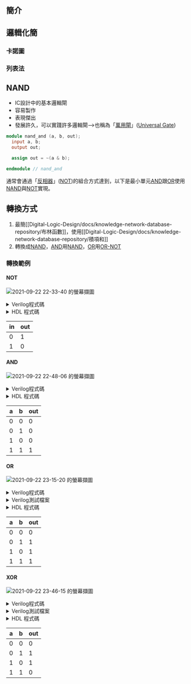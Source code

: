 ## 簡介

## 邏輯化簡
### 卡諾圖
### 列表法
## NAND
- IC設計中的基本邏輯閘
- 容易製作
- 表現傑出
- 發展許久，可以實踐許多邏輯閘-->也稱為「[萬用閘](Digital-Logic-Design/docs/knowledge-network-database-repository/萬用閘.md)」([Universal Gate](Digital-Logic-Design/docs/knowledge-network-database-repository/Universal%20Gate.md))

```verilog
module nand_and (a, b, out);
  input a, b;
  output out;

  assign out = ~(a & b);

endmodule // nand_and
```

通常會通過「[反相器](Digital-Logic-Design/docs/knowledge-network-database-repository/反相器.md)」([NOT](Digital-Logic-Design/docs/knowledge-network-database-repository/NOT.md))的組合方式達到，以下是最小單元[AND](Digital-Logic-Design/docs/knowledge-network-database-repository/AND.md)跟[OR](Digital-Logic-Design/docs/knowledge-network-database-repository/OR.md)使用[NAND](Digital-Logic-Design/docs/knowledge-network-database-repository/NAND.md)與[NOT](Digital-Logic-Design/docs/knowledge-network-database-repository/NOT.md)實現。

## 轉換方式

1. 最簡[[Digital-Logic-Design/docs/knowledge-network-database-repository/布林函數]]，使用[[Digital-Logic-Design/docs/knowledge-network-database-repository/積項和]]
1. 轉換成[NAND](Digital-Logic-Design/docs/knowledge-network-database-repository/NAND.md)，[AND](Digital-Logic-Design/docs/knowledge-network-database-repository/AND.md)用[NAND](Digital-Logic-Design/docs/knowledge-network-database-repository/NAND.md)，[OR](Digital-Logic-Design/docs/knowledge-network-database-repository/OR.md)用[OR-NOT](Digital-Logic-Design/docs/knowledge-network-database-repository/OR-NOT.md)

### 轉換範例

#### NOT

![2021-09-22 22-33-40 的螢幕擷圖](https://i.imgur.com/c4b25gu.png)

<details>
<summary>Verilog程式碼</summary>

```verilog
module nand_and (in, out);
  input in;
  output out;

  assign out = ~(in & in);

endmodule // nand_and

```
</details>

<details>
<summary>HDL 程式碼</summary>

```hdl
// This file is part of www.nand2tetris.org
// and the book "The Elements of Computing Systems"
// by Nisan and Schocken, MIT Press.
// File name: projects/01/Not.hdl

/**
 * Not gate:
 * out = not in
 */

CHIP Not {
    IN in;
    OUT out;

    PARTS:
    // Put your code here:
    Nand(a=in, b=in, out=out);
}
```
</details>

| in  | out |
| --- | --- |
| 0   | 1   |
| 1   | 0   |

#### AND

![2021-09-22 22-48-06 的螢幕擷圖](https://i.imgur.com/HuZJG61.png)

<details>
<summary>Verilog程式碼</summary>

```verilog
module nand_and (a, b, out);
  input a, b;
  output out;

  assign out = a ~& b;

endmodule // nand_and

```
</details>

<details>
<summary>HDL 程式碼</summary>

```hdl
// This file is part of www.nand2tetris.org
// and the book "The Elements of Computing Systems"
// by Nisan and Schocken, MIT Press.
// File name: projects/01/And.hdl

/**
 * And gate:
 * out = 1 if (a == 1 and b == 1)
 *       0 otherwise
 */

CHIP And {
    IN a, b;
    OUT out;

    PARTS:
        Nand(a=a, b=b, out=ab);
        Not(in=ab, out=out);
}
```
</details>

| a   | b   | out |
| --- | --- | --- |
| 0   | 0   | 0   |
| 0   | 1   | 0   |
| 1   | 0   | 0   |
| 1   | 1   | 1   |

#### OR
![2021-09-22 23-15-20 的螢幕擷圖](https://i.imgur.com/BrpVZJF.png)
<details>
<summary>Verilog程式碼</summary>

```verilog
module nand_and (a, b, out);
  input a, b;
  output out;

  assign out = ~(~a & ~b);

endmodule // nand_and

```
</details>

<details>
<summary>Verilog測試檔案</summary>

```verilog
```
</details>

<details>
<summary>HDL 程式碼</summary>

```hdl
// This file is part of www.nand2tetris.org
// and the book "The Elements of Computing Systems"
// by Nisan and Schocken, MIT Press.
// File name: projects/01/Or.hdl

 /**
 * Or gate:
 * out = 1 if (a == 1 or b == 1)
 *       0 otherwise
 */

CHIP Or {
    IN a, b;
    OUT out;

    PARTS:
    Not(in=a, out=abar);
    Not(in=b, out=bbar);
    Nand(a=abar, b=bbar, out=out);
}
```
</details>

| a   | b   | out |
| --- | --- | --- |
| 0   | 0   | 0   |
| 0   | 1   | 1   |
| 1   | 0   | 1   |
| 1   | 1   | 1   |

#### XOR

![2021-09-22 23-46-15 的螢幕擷圖](https://i.imgur.com/7XofwEV.png)

<details>
<summary>Verilog程式碼</summary>

```verilog
module nand_and (a, b, out);
  input a, b;
  output out;
  wire nand1_out, nand2_out, nand3_out;

  assign nand1_out = ~(a & b);
  assign nand2_out = ~(nand1_out & a);
  assign nand3_out = ~(nand1_out & b);
  assign out = ~(nand2_out & nand3_out);

endmodule // nand_and

```
</details>

<details>
<summary>Verilog測試檔案</summary>

```verilog
```
</details>

<details>
<summary>HDL 程式碼</summary>

```hdl
// This file is part of www.nand2tetris.org
// and the book "The Elements of Computing Systems"
// by Nisan and Schocken, MIT Press.
// File name: projects/01/Xor.hdl

/**
 * Exclusive-or gate:
 * out = not (a == b)
 */

CHIP Xor {
    IN a, b;
    OUT out;

    PARTS:
      Nand(a=a , b=b, out=nand1out);
      Nand(a=a, b=nand1out, out=nand2out);
      Nand(a=nand1out, b=b, out=nand3out);
      Nand(a=nand2out, b=nand3out, out=out);
}
```
</details>

| a   | b   | out |
| --- | --- | --- |
| 0   | 0   | 0   |
| 0   | 1   | 1   |
| 1   | 0   | 1   |
| 1   | 1   | 0   |

